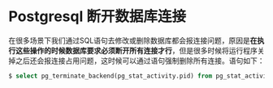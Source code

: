 # Postgresql 断开数据库连接

在很多场景下我们通过SQL语句去修改或删除数据库都会报连接问题，原因是**在执行这些操作的时候数据库要求必须断开所有连接才行**，但是很多时候将运行程序关掉之后还会报连接占用问题，这时候可以通过语句强制删除所有连接。语句如下：

``` sql
$ select pg_terminate_backend(pg_stat_activity.pid) from pg_stat_activity where datname='db_name' and pid<>pg_backend_pid();
```
